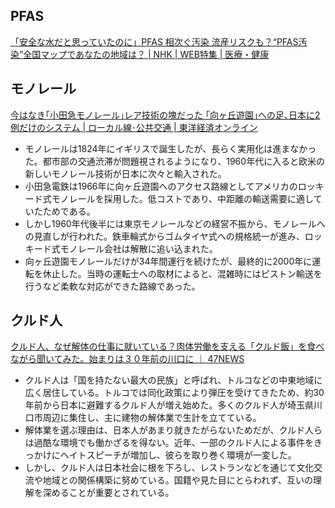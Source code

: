 ## PFAS

[「安全な水だと思っていたのに」PFAS 相次ぐ汚染 流産リスクも？“PFAS汚染”全国マップであなたの地域は？ | NHK | WEB特集 | 医療・健康](https://www3.nhk.or.jp/news/html/20240606/k10014471451000.html)

## モノレール

[今はなき｢小田急モノレール｣レア技術の塊だった ｢向ヶ丘遊園｣への足､日本に2例だけのシステム | ローカル線･公共交通 | 東洋経済オンライン](https://toyokeizai.net/articles/-/758993)

- モノレールは1824年にイギリスで誕生したが、長らく実用化は進まなかった。都市部の交通渋滞が問題視されるようになり、1960年代に入ると欧米の新しいモノレール技術が日本に次々と輸入された。
- 小田急電鉄は1966年に向ヶ丘遊園へのアクセス路線としてアメリカのロッキード式モノレールを採用した。低コストであり、中距離の輸送需要に適していたためである。
- しかし1960年代後半には東京モノレールなどの経営不振から、モノレールへの見直しが行われた。鉄車輪式からゴムタイヤ式への規格統一が進み、ロッキード式モノレール会社は解散に追い込まれた。
- 向ヶ丘遊園モノレールだけが34年間運行を続けたが、最終的に2000年に運転を休止した。当時の運転士への取材によると、混雑時にはピストン輸送を行うなど柔軟な対応ができた路線であった。

## クルド人

[クルド人、なぜ解体の仕事に就いている？肉体労働を支える「クルド飯」を食べながら聞いてみた。始まりは３０年前の川口に ｜ 47NEWS](https://nordot.app/1167652681900311377)

- クルド人は「国を持たない最大の民族」と呼ばれ、トルコなどの中東地域に広く居住している。トルコでは同化政策により弾圧を受けてきたため、約30年前から日本に避難するクルド人が増え始めた。多くのクルド人が埼玉県川口市周辺に集住し、主に建物の解体業で生計を立てている。
- 解体業を選ぶ理由は、日本人があまり就きたがらないためだが、クルド人らは過酷な環境でも働かざるを得ない。近年、一部のクルド人による事件をきっかけにヘイトスピーチが増加し、彼らを取り巻く環境が一変した。
- しかし、クルド人は日本社会に根を下ろし、レストランなどを通じて文化交流や地域との関係構築に努めている。国籍や見た目にとらわれず、互いの理解を深めることが重要とされている。
